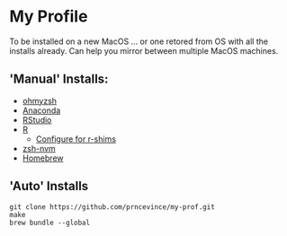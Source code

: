 # My Profile

To be installed on a new MacOS ... or one retored from OS with all the installs already.
Can help you mirror between multiple MacOS machines.

## 'Manual' Installs:

- [ohmyzsh](https://github.com/ohmyzsh/ohmyzsh#basic-installation)
- [Anaconda](https://docs.anaconda.com/anaconda/install/mac-os/#using-the-command-line-install)
- [RStudio](https://www.rstudio.com/products/rstudio/download/#download)
- [R](https://cran.r-project.org/bin/macosx/)
  - [Configure for r-shims](https://github.com/prncevince/r-shims#mac-1)
- [zsh-nvm](https://github.com/lukechilds/zsh-nvm#as-an-oh-my-zsh-custom-plugin)
- [Homebrew](https://docs.brew.sh/Installation)

## 'Auto' Installs

```
git clone https://github.com/prncevince/my-prof.git
make
brew bundle --global
```
